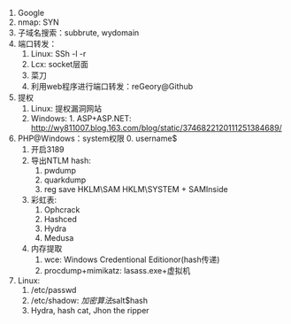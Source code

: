 1. Google
2. nmap: SYN
3. 子域名搜索：subbrute, wydomain
4. 端口转发：
	1. Linux: SSh -l -r
	2. Lcx: socket层面
	3. 菜刀
	4. 利用web程序进行端口转发：reGeory@Github
5. 提权
	1. Linux: 提权漏洞网站
	2. Windows:
			1. ASP+ASP.NET:  http://wy811007.blog.163.com/blog/static/3746822120111251384689/
6. PHP@Windows：system权限
	0. username$
	1. 开启3189
	2. 导出NTLM hash:
		1. pwdump
		2. quarkdump
		3. reg save HKLM\SAM HKLM\SYSTEM + SAMInside
	3. 彩虹表:
		1. Ophcrack
		2. Hashced
		3. Hydra
		4. Medusa
	4. 内存提取
		1. wce: Windows Credentional Editionor(hash传递)
		2. procdump+mimikatz: lasass.exe+虚拟机
7. Linux:
	1. /etc/passwd
	2. /etc/shadow: $加密算法$salt$hash
	3. Hydra, hash cat, Jhon the ripper
